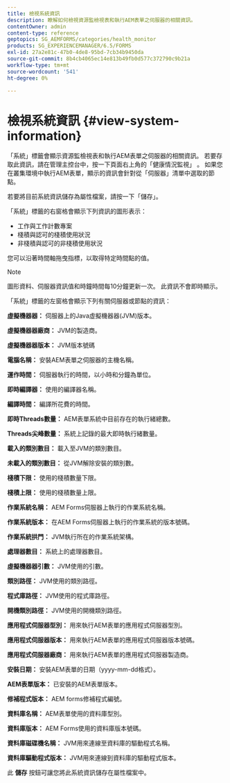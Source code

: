 ```yaml
---
title: 檢視系統資訊
description: 瞭解如何檢視資源監檢視表和執行AEM表單之伺服器的相關資訊。
contentOwner: admin
content-type: reference
geptopics: SG_AEMFORMS/categories/health_monitor
products: SG_EXPERIENCEMANAGER/6.5/FORMS
exl-id: 27a2e81c-47b0-4de8-95bd-7cb34b9450da
source-git-commit: 8b4cb4065ec14e813b49fb0d577c372790c9b21a
workflow-type: tm+mt
source-wordcount: '541'
ht-degree: 0%

---
```


# 檢視系統資訊 {#view-system-information}

「系統」標籤會顯示資源監檢視表和執行AEM表單之伺服器的相關資訊。 若要存取此資訊，請在管理主控台中，按一下頁面右上角的「健康情況監視」 。 如果您在叢集環境中執行AEM表單，顯示的資訊會針對從「伺服器」清單中選取的節點。

若要將目前系統資訊儲存為屬性檔案，請按一下「儲存」。

「系統」標籤的右窗格會顯示下列資訊的圖形表示：

* 工作與工作計數專案
* 棧積與認可的棧積使用狀況
* 非棧積與認可的非棧積使用狀況

您可以沿著時間軸拖曳指標，以取得特定時間點的值。

>[!NOTE]
>
>圖形資料、伺服器資訊值和時鐘時間每10分鐘更新一次。 此資訊不會即時顯示。

「系統」標籤的左窗格會顯示下列有關伺服器或節點的資訊：

**虛擬機器器：** 伺服器上的Java虛擬機器器(JVM)版本。

**虛擬機器器廠商：** JVM的製造商。

**虛擬機器器版本：** JVM版本號碼

**電腦名稱：** 安裝AEM表單之伺服器的主機名稱。

**運作時間：** 伺服器執行的時間，以小時和分鐘為單位。

**即時編譯器：** 使用的編譯器名稱。

**編譯時間：** 編譯所花費的時間。

**即時Threads數量：** AEM表單系統中目前存在的執行緒總數。

**Threads尖峰數量：** 系統上記錄的最大即時執行緒數量。

**載入的類別數目：** 載入至JVM的類別數目。

**未載入的類別數目：** 從JVM解除安裝的類別數。

**棧積下限：** 使用的棧積數量下限。

**棧積上限：** 使用的棧積數量上限。

**作業系統名稱：** AEM Forms伺服器上執行的作業系統名稱。

**作業系統版本：** 在AEM Forms伺服器上執行的作業系統的版本號碼。

**作業系統拱門：** JVM執行所在的作業系統架構。

**處理器數目：** 系統上的處理器數目。

**虛擬機器器引數：** JVM使用的引數。

**類別路徑：** JVM使用的類別路徑。

**程式庫路徑：** JVM使用的程式庫路徑。

**開機類別路徑：** JVM使用的開機類別路徑。

**應用程式伺服器型別：** 用來執行AEM表單的應用程式伺服器型別。

**應用程式伺服器版本：** 用來執行AEM表單的應用程式伺服器版本號碼。

**應用程式伺服器廠商：** 用來執行AEM表單的應用程式伺服器製造商。

**安裝日期：** 安裝AEM表單的日期（yyyy-mm-dd格式）。

**AEM表單版本：** 已安裝的AEM表單版本。

**修補程式版本：** AEM forms修補程式編號。

**資料庫名稱：** AEM表單使用的資料庫型別。

**資料庫版本：** AEM Forms使用的資料庫版本號碼。

**資料庫磁碟機名稱：** JVM用來連線至資料庫的驅動程式名稱。

**資料庫驅動程式版本：** JVM用來連線到資料庫的驅動程式版本。

此 **儲存** 按鈕可讓您將此系統資訊儲存在屬性檔案中。
